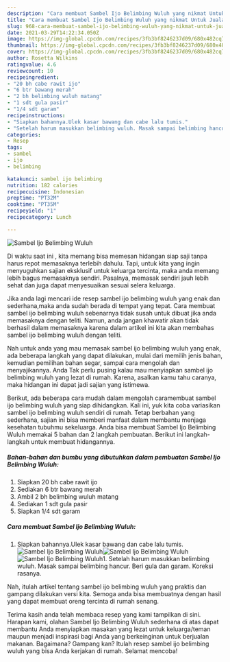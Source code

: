 ```yaml
---
description: "Cara membuat Sambel Ijo Belimbing Wuluh yang nikmat Untuk Jualan"
title: "Cara membuat Sambel Ijo Belimbing Wuluh yang nikmat Untuk Jualan"
slug: 968-cara-membuat-sambel-ijo-belimbing-wuluh-yang-nikmat-untuk-jualan
date: 2021-03-29T14:22:34.050Z
image: https://img-global.cpcdn.com/recipes/3fb3bf8246237d09/680x482cq70/sambel-ijo-belimbing-wuluh-foto-resep-utama.jpg
thumbnail: https://img-global.cpcdn.com/recipes/3fb3bf8246237d09/680x482cq70/sambel-ijo-belimbing-wuluh-foto-resep-utama.jpg
cover: https://img-global.cpcdn.com/recipes/3fb3bf8246237d09/680x482cq70/sambel-ijo-belimbing-wuluh-foto-resep-utama.jpg
author: Rosetta Wilkins
ratingvalue: 4.6
reviewcount: 10
recipeingredient:
- "20 bh cabe rawit ijo"
- "6 btr bawang merah"
- "2 bh belimbing wuluh matang"
- "1 sdt gula pasir"
- "1/4 sdt garam"
recipeinstructions:
- "Siapkan bahannya.Ulek kasar bawang dan cabe lalu tumis."
- "Setelah harum masukkan belimbing wuluh. Masak sampai belimbing hancur. Beri gula dan garam. Koreksi rasanya."
categories:
- Resep
tags:
- sambel
- ijo
- belimbing

katakunci: sambel ijo belimbing 
nutrition: 182 calories
recipecuisine: Indonesian
preptime: "PT32M"
cooktime: "PT35M"
recipeyield: "1"
recipecategory: Lunch

---
```



![Sambel Ijo Belimbing Wuluh](https://img-global.cpcdn.com/recipes/3fb3bf8246237d09/680x482cq70/sambel-ijo-belimbing-wuluh-foto-resep-utama.jpg)

Di waktu  saat ini , kita memang bisa memesan hidangan siap saji tanpa harus repot memasaknya terlebih dahulu. Tapi, untuk kita yang ingin menyuguhkan sajian eksklusif untuk keluarga tercinta, maka anda memang lebih bagus memasaknya sendiri. Pasalnya, memasak sendiri jauh lebih sehat dan juga dapat menyesuaikan sesuai selera keluarga.

Jika anda lagi mencari ide resep sambel ijo belimbing wuluh yang enak dan sederhana,maka anda sudah berada di tempat yang tepat. Cara membuat sambel ijo belimbing wuluh  sebenarnya tidak susah untuk dibuat jika anda memasaknya dengan teliti. Namun, anda jangan khawatir akan tidak berhasil dalam memasaknya 
karena dalam artikel ini kita akan membahas sambel ijo belimbing wuluh dengan teliti.  



Nah untuk anda yang mau memasak sambel ijo belimbing wuluh yang enak, ada beberapa langkah yang dapat dilakukan, mulai dari memilih jenis bahan, kemudian pemilihan bahan segar, sampai cara mengolah dan menyajikannya. Anda Tak perlu pusing kalau mau menyiapkan sambel ijo belimbing wuluh yang lezat di rumah. Karena, asalkan kamu  tahu caranya, maka hidangan ini dapat jadi sajian yang istimewa.

Berikut, ada beberapa cara mudah dalam mengolah caramembuat sambel ijo belimbing wuluh yang siap dihidangkan. Kali ini, yuk kita coba variasikan sambel ijo belimbing wuluh sendiri di rumah. Tetap berbahan yang sederhana, sajian ini bisa memberi manfaat dalam membantu menjaga kesehatan tubuhmu sekeluarga. Anda bisa membuat Sambel Ijo Belimbing Wuluh memakai 5 bahan dan 2 langkah pembuatan. Berikut ini langkah-langkah untuk membuat hidangannya.

<!--inarticleads1-->

##### Bahan-bahan dan bumbu yang dibutuhkan dalam pembuatan Sambel Ijo Belimbing Wuluh:

1. Siapkan 20 bh cabe rawit ijo
1. Sediakan 6 btr bawang merah
1. Ambil 2 bh belimbing wuluh matang
1. Sediakan 1 sdt gula pasir
1. Siapkan 1/4 sdt garam




<!--inarticleads2-->

##### Cara membuat Sambel Ijo Belimbing Wuluh:

1. Siapkan bahannya.Ulek kasar bawang dan cabe lalu tumis.
<img src="https://img-global.cpcdn.com/steps/956b4a1c6c9622a0/160x128cq70/sambel-ijo-belimbing-wuluh-langkah-memasak-1-foto.jpg" alt="Sambel Ijo Belimbing Wuluh"><img src="https://img-global.cpcdn.com/steps/feccad82e6268e13/160x128cq70/sambel-ijo-belimbing-wuluh-langkah-memasak-1-foto.jpg" alt="Sambel Ijo Belimbing Wuluh"><img src="https://img-global.cpcdn.com/steps/1f89a29710c24be6/160x128cq70/sambel-ijo-belimbing-wuluh-langkah-memasak-1-foto.jpg" alt="Sambel Ijo Belimbing Wuluh">1. Setelah harum masukkan belimbing wuluh. Masak sampai belimbing hancur. Beri gula dan garam. Koreksi rasanya.




Nah, itulah artikel tentang  sambel ijo belimbing wuluh  yang praktis dan gampang dilakukan versi kita. Semoga anda bisa membuatnya dengan hasil yang dapat membuat oreng tercinta di rumah senang. 

Terima kasih anda telah membaca resep yang kami tampilkan di sini. Harapan kami, olahan  Sambel Ijo Belimbing Wuluh sederhana di atas dapat membantu Anda menyiapkan masakan yang lezat untuk keluarga/teman maupun menjadi inspirasi bagi Anda yang berkeinginan untuk berjualan makanan. Bagaimana? Gampang kan? Itulah resep sambel ijo belimbing wuluh yang bisa Anda kerjakan di rumah. Selamat mencoba!

